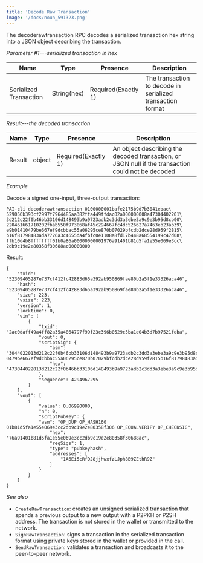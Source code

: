```yaml
---
title: 'Decode Raw Transaction'
image: '/docs/noun_591323.png'
---
```


The decoderawtransaction RPC decodes a serialized transaction hex string into a JSON object describing the transaction.

*Parameter #1---serialized transaction in hex*

| Name                  | Type      | Presence            | Description
|-----------------------|-----------|---------------------|-------------
|Serialized Transaction |String(hex)| Required(Exactly 1) | The transaction to decode in serialized transaction format

*Result---the decoded transaction*

| Name  | Type | Presence            | Description
|-------|------|---------------------|-------------
|Result |object| Required(Exactly 1) | An object describing the decoded transaction, or JSON null if the transaction could not be decoded

*Example*

Decode a signed one-input, three-output transaction:

```
PAI-cli decoderawtransaction 0100000001bafe2175b9d7b3041ebac\
529056b393cf2997f7964485aa382ffa449ffdac02a000000008a47304402201\
3d212c22f0b46bb33106d148493b9a9723adb2c3dd3a3ebe3a9c9e3b95d8cb00\
220461661710202fbab550f973068af45c294667fc4dc526627a7463eb23ab39\
e9b01410479be667ef9dcbbac55a06295ce870b07029bfcdb2dce28d959f2815\
b16f81798483ada7726a3c4655da4fbfc0e1108a8fd17b448a68554199c47d08\
ffb10d4b8ffffffff01b0a86a00000000001976a91401b81d5fa1e55e069e3cc\
2db9c19e2e80358f30688ac00000000
```

Result:

```
{
    "txid": "52309405287e737cf412fc42883d65a392ab950869fae80b2a5f1e33326aca46",
    "hash": "52309405287e737cf412fc42883d65a392ab950869fae80b2a5f1e33326aca46",
    "size": 223,
    "vsize": 223,
    "version": 1,
    "locktime": 0,
    "vin": [
        {
            "txid": "2ac0daff49a4ff82a35a4864797f99f23c396b0529c5ba1e04b3d7b97521feba",
            "vout": 0,
            "scriptSig": {
                "asm": "3044022013d212c22f0b46bb33106d148493b9a9723adb2c3dd3a3ebe3a9c9e3b95d8cb00220461661710202fbab550f973068af45c294667fc4dc526627a7463eb23ab39e9b[ALL] 0479be667ef9dcbbac55a06295ce870b07029bfcdb2dce28d959f2815b16f81798483ada7726a3c4655da4fbfc0e1108a8fd17b448a68554199c47d08ffb10d4b8",
                "hex": "473044022013d212c22f0b46bb33106d148493b9a9723adb2c3dd3a3ebe3a9c9e3b95d8cb00220461661710202fbab550f973068af45c294667fc4dc526627a7463eb23ab39e9b01410479be667ef9dcbbac55a06295ce870b07029bfcdb2dce28d959f2815b16f81798483ada7726a3c4655da4fbfc0e1108a8fd17b448a68554199c47d08ffb10d4b8"
            },
            "sequence": 4294967295
        }
    ],
    "vout": [
        {
            "value": 0.06990000,
            "n": 0,
            "scriptPubKey": {
            "asm": "OP_DUP OP_HASH160 01b81d5fa1e55e069e3cc2db9c19e2e80358f306 OP_EQUALVERIFY OP_CHECKSIG",
                "hex": "76a91401b81d5fa1e55e069e3cc2db9c19e2e80358f30688ac",
                "reqSigs": 1,
                "type": "pubkeyhash",
                "addresses": [
                    "1A6Ei5cRfDJ8jjhwxfzLJph8B9ZEthR9Z"
                ]
            }
        }
    ]
}
```

*See also*

* `CreateRawTransaction`: creates an unsigned serialized transaction that spends a previous output to a new output with a P2PKH or P2SH address. The transaction is not stored in the wallet or transmitted to the network.
* `SignRawTransaction`:  signs a transaction in the serialized transaction format using private keys stored in the wallet or provided in the call.
* `SendRawTransaction`: validates a transaction and broadcasts it to the peer-to-peer network.